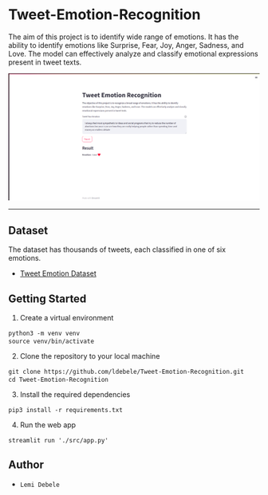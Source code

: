 # Tweet-Emotion-Recognition
The aim of this project is to identify wide range of emotions. It has the ability to identify emotions like Surprise, Fear, Joy, Anger, Sadness, and Love. The model can effectively analyze and classify emotional expressions present in tweet texts.

<p align="center">
    <img src='./demo/demo_image.png' alt="Demo Image">
</p>

---
## Dataset
The dataset has thousands of tweets, each classified in one of six emotions.
- [Tweet Emotion Dataset](https://www.icloud.com/iclouddrive/084E9TMZ_lykn3QhU-kIX1DDQ#merged_training)


## Getting Started

1. Create a virtual environment
```
python3 -m venv venv
source venv/bin/activate
```
2. Clone the repository to your local machine
``` 
git clone https://github.com/ldebele/Tweet-Emotion-Recognition.git
cd Tweet-Emotion-Recognition
```
3. Install the required dependencies
``` 
pip3 install -r requirements.txt
``` 

4. Run the web app
``` 
streamlit run './src/app.py'
``` 

## Author
- `Lemi Debele`